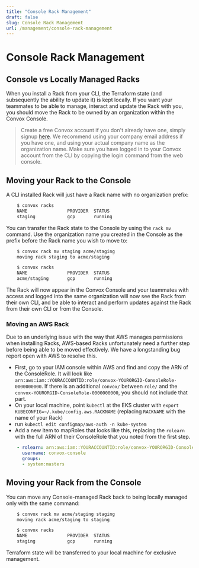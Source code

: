 ```yaml
---
title: "Console Rack Management"
draft: false
slug: Console Rack Management
url: /management/console-rack-management
---
```

# Console Rack Management

## Console vs Locally Managed Racks

When you install a Rack from your CLI, the Terraform state (and subsequently the ability to update it) is kept locally.  If you want your teammates to be able to manage, interact and update the Rack with you, you should move the Rack to be owned by an organization within the Convox Console.

> Create a free Convox account if you don't already have one, simply signup [here](https://console.convox.com/signup). We recommend using your company email address if you have one, and using your actual company name as the organization name.  Make sure you have logged in to your Convox account from the CLI by copying the login command from the web console.

## Moving your Rack to the Console

A CLI installed Rack will just have a Rack name with no organization prefix:
```html
    $ convox racks
    NAME               PROVIDER  STATUS
    staging            gcp       running
```
You can transfer the Rack state to the Console by using the `rack mv` command.  Use the organization name you created in the Console as the prefix before the Rack name you wish to move to:
```html
    $ convox rack mv staging acme/staging
    moving rack staging to acme/staging

    $ convox racks
    NAME               PROVIDER  STATUS
    acme/staging       gcp       running
```
The Rack will now appear in the Convox Console and your teammates with access and logged into the same organization will now see the Rack from their own CLI, and be able to interact and perform updates against the Rack from their own CLI or from the Console.

### Moving an AWS Rack

Due to an underlying issue with the way that AWS manages permissions when installing Racks, AWS-based Racks unfortunately need a further step before being able to be moved effectively. We have a longstanding bug report open with AWS to resolve this.

- First, go to your IAM console within AWS and find and copy the ARN of the ConsoleRole.  It will look like `arn:aws:iam::YOURACCOUNTID:role/convox-YOURORGID-ConsoleRole-0000000000`.  If there is an additional `convox/` between `role/` and the `convox-YOURORGID-ConsoleRole-0000000000`, you should not include that part.
- On your local machine, point `kubectl` at the EKS cluster with `export KUBECONFIG=~/.kube/config.aws.RACKNAME` (replacing `RACKNAME` with the name of your Rack)
- run `kubectl edit configmap/aws-auth -n kube-system`
- Add a new item to mapRoles that looks like this, replacing the `rolearn` with the full ARN of their ConsoleRole that you noted from the first step.

```yaml
    - rolearn: arn:aws:iam::YOURACCOUNTID:role/convox-YOURORGID-ConsoleRole-0000000000
      username: convox-console
      groups:
      - system:masters
```

## Moving your Rack from the Console

You can move any Console-managed Rack back to being locally managed only with the same command:
```html
    $ convox rack mv acme/staging staging
    moving rack acme/staging to staging

    $ convox racks
    NAME               PROVIDER  STATUS
    staging            gcp       running
```
Terraform state will be transferred to your local machine for exclusive management.
